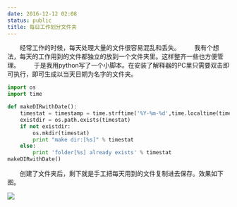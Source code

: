```yaml
---
date: 2016-12-12 02:08
status: public
title: 每日工作划分文件夹
---
```


&emsp;&emsp;经常工作的时候，每天处理大量的文件很容易混乱和丢失。
&emsp;&emsp;我有个想法，每天的工作用到的文件都独立的放到一个文件夹里。这样整齐一些也方便管理。
&emsp;&emsp;于是我用python写了一个小脚本。在安装了解释器的PC里只需要双击即可执行，即可生成以当天日期为名字的文件夹。

```python
import os
import time

def makeDIRwithDate():    
	timestat = timestamp = time.strftime('%Y-%m-%d',time.localtime(time.time())) 
	existdir = os.path.exists(timestat)
	if not existdir:
		os.mkdir(timestat)
		print "make dir:[%s]" % timestat
	else:
		print 'folder[%s] already exists' % timestat
makeDIRwithDate()
```

&emsp;&emsp;创建了文件夹后，剩下就是手工把每天用到的文件复制进去保存。效果如下图。

![](http://oi16bpd89.bkt.clouddn.com/dir.png)